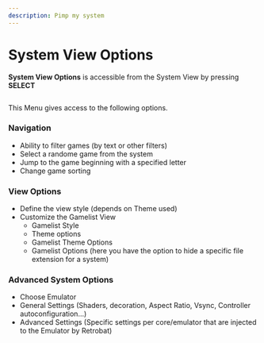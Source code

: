 ```yaml
---
description: Pimp my system
---
```


# System View Options

**System View Options** is accessible from the System View by pressing **SELECT**&#x20;

<figure><img src="https://i.imgur.com/3LAdx3p.png" alt=""><figcaption></figcaption></figure>

This Menu gives access to the following options.

### Navigation

* Ability to filter games (by text or other filters)
* Select a randome game from the system
* Jump to the game beginning with a specified letter
* Change game sorting

### View Options

* Define the view style (depends on Theme used)
* Customize the Gamelist View
  * Gamelist Style
  * Theme options
  * Gamelist Theme Options
  * Gamelist Options (here you have the option to hide a specific file extension for a system)

### Advanced System Options

* Choose Emulator
* General Settings (Shaders, decoration, Aspect Ratio, Vsync, Controller autoconfiguration...)
* Advanced Settings (Specific settings per core/emulator that are injected to the Emulator by Retrobat)
